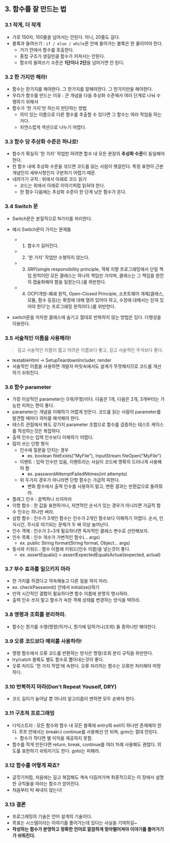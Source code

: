## 3. 함수를 잘 만드는 법



### 3.1 작게, 더 작게
- 가로 150자, 100줄을 넘어서는 안된다. 아니, 20줄도 길다.
- 블록과 들여쓰기 : `if / else / while`문 안에 들어가는 블록은 한 줄이어야 한다.
    - 거기 안에서 함수를 호출한다.
    - 중첩 구조가 생길만큼 함수가 커져서는 안된다.
    - 함수의 들여쓰기 수준은 **1단이나 2단**을 넘어가면 안 된다.
    
    
### 3.2 한 가지만 해라!
- 함수는 한가지를 해야한다. 그 한가지를 잘해야한다. 그 한가지만을 해야한다.
- 우리가 함수를 만드는 이유 : 큰 개념을 다음 추상화 수준에서 여러 단계로 나눠 수행하기 위해서
- 함수가 '한 가지'만 하는지 판단하는 방법
    - 의미 있는 이름으로 다른 함수를 추출할 수 있다면 그 함수는 여러 작업을 하는거다.
    - 자연스럽게 섹션으로 나누기 어렵다.

### 3.3 함수 당 추상화 수준은 하나로!
- 함수가 확실히 '한 가지' 작업만 하려면 함수 내 모든 문장의 **추상화 수준**이 동일해야 한다.
- 한 함수 내에 추상화 수준을 섞으면 코드를 읽는 사람이 헷갈린다. 특정 표현이 근본 개념인지 세부사항인지 구분하기 어렵기 때문.
- 내려가기 규칙 : 위에서 아래로 코드 읽기
    - 코드는 위애서 아래로 이야기처럼 읽혀야 한다.
    - 한 함수 다음에는 추상화 수준이 한 단계 낮은 함수가 온다.
    
### 3.4 Switch 문 
- Switch문은 본질적으로 N가지를 처리한다.
- 예시 Switch문이 가지는 문제들
    - 1) 함수가 길어진다.
    - 2) '한 가지' 작업만 수행하지 않는다. 
    - 3) SRP(single responsibility principle, 객체 지향 프로그래밍에서 단일 책임 원칙이란 모든 클래스는 하나의 책임만 가지며, 클래스는 그 책임을 완전히 캡슐화해야 함을 일컫는다.)를 위반한다.
    - 4) OCP(개방-폐쇄 원칙, Open-Closed Principle, 소프트웨어 개체(클래스, 모듈, 함수 등등)는 확장에 대해 열려 있어야 하고, 수정에 대해서는 닫혀 있어야 한다'는 프로그래밍 원칙이다.)를 위반한다. 
    
- switch문을 저차원 클래스에 숨기고 절대로 반복하지 않는 방법은 있다. 다형성을 이용한다.

### 3.5 서술적인 이름을 사용해라!

> 길고 서술적인 이름이 짧고 어려운 이름보다 좋고, 길고 서술적인 주석보다 좋다.

- testableHtml -> SetupTeardownIncluder, render
- 서술적인 이름을 사용하면 개발자 머릿속에서도 설계가 뚜렷해지므로 코드를 개선하기 쉬워진다.

### 3.6 함수 parameter

- 가장 이상적인 parameter는 0개(무항)이다. 다음은 1개, 다음은 2개, 3개부터는 가능한 피하는 편이 좋다. 
- parameter는 개념을 이해하기 어렵게 만든다. 코드를 읽는 사람이 parameter를 발견할 때마다 의미를 해석해야 한다.
- 테스트 관점에서 봐도 갖가지 parameter 조합으로 함수를 검증하는 테스트 케이스를 작성하는것은 복잡하다.
- 출력 인수는 입력 인수보다 이해하기 어렵다.
- 많이 쓰는 단항 형식
    - 인수에 질문을 던지는 경우
        - ex. boolean fileExists("MyFile"), InputStream fileOpen("MyFile")
    - 이벤트 : 입력 인수만 있음, 이벤트라는 사실이 코드에 명확히 드러나게 사용해야 함
        - ex. passwordAttemptFailedNtimes(int attempts)
    - 위 두가지 경우가 아니라면 단항 함수는 가급적 피한다.
        - 변화 함수에서 출력 인수를 사용하지 말고, 변환 결과는 반환값으로 돌려줘라.
- 플래그 인수 : 끔찍하니 쓰지마라
- 이항 함수 : 한 값을 표현하거나, 자연적인 순서가 있는 경우가 아니라면 가급적 함수 인수는 하나만 써라.
- 삼항 함수 : 인수가 3개인 함수는 인수가 2개인 함수보다 이해하기 어렵다. 순서, 인식시간, 무시로 야기되는 문제가 두 배 이상 늘어난다.
- 인수 객체 : 인수가 2~3개 필요하다면 독자적인 클래스 변수로 선언해보자.
- 인수 목록 : 인수 개수가 가변적인 함수(... args)
    - ex. public String format(String format, Object... args)
- 동사와 키워드 : 함수 이름에 키워드(인수 이름)을 넣는것이 좋다.
    - ex. assertEquals() < assertExpectedEqualsActual(expected, actual)

### 3.7 부수 효과를 일으키지 마라
- 한 가지를 하겠다고 약속해놓고 다른 일을 하지 마라.
- ex. checkPassword() 안에서 initialize()하기
- 만약 시간적인 결합이 필요하다면 함수 이름에 분명히 명시하라.
- 출력 인수 쓰지 말고 함수가 속한 객체 상태를 변경하는 방식을 택하라.

### 3.8 명령과 조회를 분리하라.
- 함수는 뭔가를 수행(명령)하거나, 뭔가에 답하거나(조회) 둘 중하나만 해야한다.

### 3.9 오류 코드보다 예외를 사용하라!
- 명령 함수에서 오류 코드를 반환하는 방식은 명령/조회 분리 규칙을 위반한다.
- try/catch 블록도 별도 함수로 뽑아내는것이 좋다.
- 오류 처리도 '한 가지 작업'에 속한다. 오류 처리하는 함수는 오류만 처리해야 마땅하다.

### 3.10 반복하지 마라(Don't Repeat Youself, DRY)
- 코드 길이가 늘어날 뿐 아니라 알고리즘이 변하면 모두 손봐야 한다.

### 3.11 구조적 프로그래밍
- 다익스트라 : 모든 함수와 함수 내 모든 블록에 entry와 exit이 하나만 존재해야 한다. 루프 안에서는 break나 continue를 사용해선 안 되며, goto는 절대 안된다.
    - 함수가 작다면 별 이익을 제공하지 못함.
- 함수를 작게 만든다면 return, break, continue를 여러 차례 사용해도 괜찮다. 의도를 표현하기 쉬워지기도 한다. goto는 피해라.


### 3.12 함수를 어떻게 짜죠?
- 글짓기처럼, 처음에는 길고 복잡해도 계속 다듬어가며 최종적으로는 이 장에서 설명한 규칙들을 따라는 함수가 얻어진다. 
- 처음부터 탁 짜내지 않는다! 

### 3.13 결론
- 프로그래밍의 기술은 언어 설계의 기술이다.
- 목표는 시스템이라는 이야기를 풀어가는데 있다는 사실을 기억하길~
- **작성하는 함수가 분명하고 정확한 언어로 깔끔하게 맞아떨어져야 이야기를 풀어가기가 쉬워진다.**
